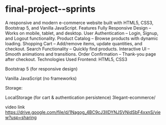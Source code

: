 # final-project--sprints
A responsive and modern e-commerce website built with HTML5, CSS3, Bootstrap 5, and Vanilla JavaScript.
Features
Fully Responsive Design – Works on mobile, tablet, and desktop.
User Authentication – Login, Signup, and Logout functionality.
Product Catalog – Browse products with dynamic loading.
Shopping Cart – Add/remove items, update quantities, and checkout.
Search Functionality – Quickly find products.
Interactive UI – Smooth animations and transitions.
Order Confirmation – Thank-you page after checkout.
Technologies Used Frontend:
HTML5, CSS3

Bootstrap 5 (for responsive design)

Vanilla JavaScript (no frameworks)

Storage:

LocalStorage (for cart & authentication persistence) 3legant-ecommerce/

video link https://drive.google.com/file/d/1Nagog_4BC9cJ3IlDYNJSVNidSbF4xxnS/view?usp=sharing
